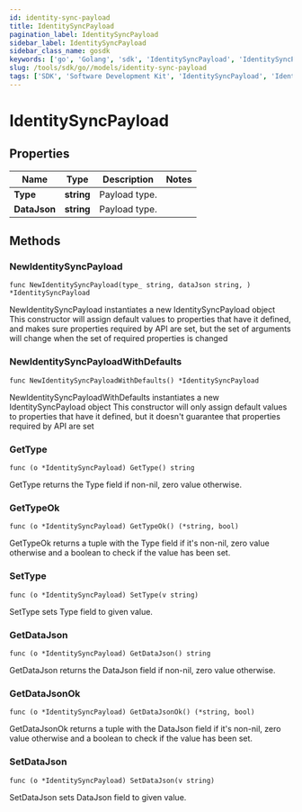 ```yaml
---
id: identity-sync-payload
title: IdentitySyncPayload
pagination_label: IdentitySyncPayload
sidebar_label: IdentitySyncPayload
sidebar_class_name: gosdk
keywords: ['go', 'Golang', 'sdk', 'IdentitySyncPayload', 'IdentitySyncPayload'] 
slug: /tools/sdk/go//models/identity-sync-payload
tags: ['SDK', 'Software Development Kit', 'IdentitySyncPayload', 'IdentitySyncPayload']
---
```


# IdentitySyncPayload

## Properties

Name | Type | Description | Notes
------------ | ------------- | ------------- | -------------
**Type** | **string** | Payload type. | 
**DataJson** | **string** | Payload type. | 

## Methods

### NewIdentitySyncPayload

`func NewIdentitySyncPayload(type_ string, dataJson string, ) *IdentitySyncPayload`

NewIdentitySyncPayload instantiates a new IdentitySyncPayload object
This constructor will assign default values to properties that have it defined,
and makes sure properties required by API are set, but the set of arguments
will change when the set of required properties is changed

### NewIdentitySyncPayloadWithDefaults

`func NewIdentitySyncPayloadWithDefaults() *IdentitySyncPayload`

NewIdentitySyncPayloadWithDefaults instantiates a new IdentitySyncPayload object
This constructor will only assign default values to properties that have it defined,
but it doesn't guarantee that properties required by API are set

### GetType

`func (o *IdentitySyncPayload) GetType() string`

GetType returns the Type field if non-nil, zero value otherwise.

### GetTypeOk

`func (o *IdentitySyncPayload) GetTypeOk() (*string, bool)`

GetTypeOk returns a tuple with the Type field if it's non-nil, zero value otherwise
and a boolean to check if the value has been set.

### SetType

`func (o *IdentitySyncPayload) SetType(v string)`

SetType sets Type field to given value.


### GetDataJson

`func (o *IdentitySyncPayload) GetDataJson() string`

GetDataJson returns the DataJson field if non-nil, zero value otherwise.

### GetDataJsonOk

`func (o *IdentitySyncPayload) GetDataJsonOk() (*string, bool)`

GetDataJsonOk returns a tuple with the DataJson field if it's non-nil, zero value otherwise
and a boolean to check if the value has been set.

### SetDataJson

`func (o *IdentitySyncPayload) SetDataJson(v string)`

SetDataJson sets DataJson field to given value.



